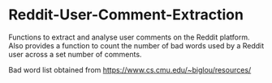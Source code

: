 # Reddit-User-Comment-Extraction
Functions to extract and analyse user comments on the Reddit platform. Also provides a function to count the number of bad words used by a Reddit user across a set number of comments.

Bad word list obtained from https://www.cs.cmu.edu/~biglou/resources/
